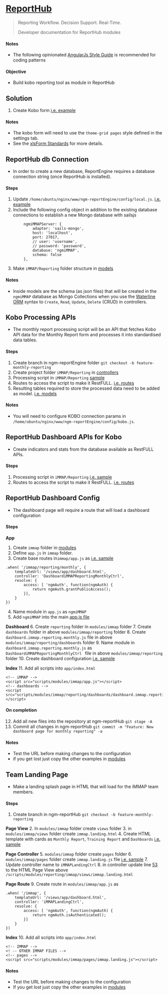 # [ReportHub](http://reporthub.immap.org)
>
> Reporting Workflow. Decision Support. Real-Time.
>
> Developer documentation for ReportHub modules

#### Notes
- The following opinionated [AngularJs Style Guide](https://github.com/johnpapa/angular-styleguide/blob/master/a1/README.md) is recommended for coding patterns

#### Objective
- Build kobo reporting tool as module in ReportHub


## Solution
1. Create Kobo form [i.e. example](https://www.dropbox.com/s/7g0wlmxmflov626/monitoring_and_supportive_supervision.xlsx?dl=1)

#### Notes
- The kobo form will need to use the `theme-grid pages` style defined in the settings tab.
- See the [xlsForm Standards](http://xlsform.org/) for more details.


## ReportHub db Connection
- In order to create a new database, ReportEngine requires a database connection string (once ReportHub is installed).

#### Steps
1. Update `/home/ubuntu/nginx/www/ngm-reportEngine/config/local.js`. [i.e. example](https://github.com/pfitzpaddy/ngm-reportShell/blob/master/ngm-reporthub.shell.build.sh#L237)
2. Include the following config object in addition to the existing database connections to establish a new Mongo database with sailsjs
```
		ngmiMMAPServer: {
			adapter: 'sails-mongo',
			host: 'localhost',
			port: 27017,
			// user: 'username',
			// password: 'password',
			database: 'ngmiMMAP',
			schema: false
		},
```
3. Make `iMMAP/Reporting` folder structure in [models](https://github.com/pfitzpaddy/ngm-reportEngine/tree/master/api/models)

#### Notes
- Inside models are the schema (as json files) that will be created in the `ngmiMMAP` database as Mongo Collections when you use the [Waterline ORM](http://waterlinejs.org/) syntax to `Create`,  `Read`, `Update`, `Delete` (CRUD) in controllers.


## Kobo Processing APIs
- The monthly report processing script will be an API that fetches Kobo API data for the Monthly Report form and processes it into standardised data tables.

#### Steps
1. Create branch in ngm-reportEngine folder `git checkout -b feature-monthly-reporting`
2. Create project folder `iMMAP/Reporting` in [controllers](https://github.com/pfitzpaddy/ngm-reportEngine/tree/master/api/controllers)
3. Processing script in `iMMAP/Reporting` [sample](https://github.com/pfitzpaddy/ngm-reportEngine/blob/master/api/controllers/Country/Eth/Ctc/CtcController.js)
4. Routes to access the script to make it RestFULL. [i.e. routes](https://github.com/pfitzpaddy/ngm-reportEngine/blob/master/config/routes.js)
5. Resulting tables required to store the processed data need to be added as model. [i.e. models](https://github.com/pfitzpaddy/ngm-reportEngine/tree/master/api/models/Ctc)

#### Notes
- You will need to configure KOBO connection params in `/home/ubuntu/nginx/www/ngm-reportEngine/config/kobo.js`.


## ReportHub Dashboard APIs for Kobo
- Create indicators and stats from the database available as RestFULL APIs.

#### Steps
1.  Processing script in `iMMAP/Reporting` [i.e. sample](https://github.com/pfitzpaddy/ngm-reportEngine/blob/master/api/controllers/Country/Eth/Ctc/CtcDashboardController.js)
2. Routes to access the script to make it RestFULL. [i.e. routes](https://github.com/pfitzpaddy/ngm-reportEngine/blob/master/config/routes.js)


## ReportHub Dashboard Config
- The dashboard page will require a route that will load a dashboard configuration

#### Steps

**App**
1. Create `immap` folder in [modules](https://github.com/pfitzpaddy/ngm-reportHub/tree/master/app/scripts/modules)
2. Define `app.js` in `immap` folder.
3. Create base routes in`immap/app.js` as [i.e. sample](https://github.com/pfitzpaddy/ngm-reportHub/blob/master/app/scripts/modules/snapshots/app.js)
```
.when( '/immap/reporting/monthly', {
	templateUrl: '/views/app/dashboard.html',
	controller: 'DashboardiMMAPReportingMonthlyCtrl',
	resolve: {
		access: [ 'ngmAuth', function(ngmAuth) {
			return ngmAuth.grantPublicAccess();
		}],
	}
})
```
4. Name module in `app.js` as `ngmiMMAP`
5. Add `ngmiMMAP` into the main [app.js file](https://github.com/pfitzpaddy/ngm-reportHub/blob/master/app/scripts/app/app.js)

**Dashboard**
6. Create `reporting` folder in `modules/immap` folder
7. Create `dashboards` folder in above `modules/immap/reporting` folder
8. Create `dashboard.immap.reporting.monthly.js` file in above `modules/immap/reporting/dashboards` folder
9. Name module in `dashboard.immap.reporting.monthly.js` as `DashboardiMMAPReportingMonthlyCtrl ` file in above `modules/immap/reporting` folder
10. Create dashboard configuration [i.e. sample](https://github.com/pfitzpaddy/ngm-reportHub/blob/master/app/scripts/modules/snapshots/dashboards/cdc/dashboard.2018.01.js)

**Index**
11. Add all scripts into `app/index.html`
```
<!-- iMMAP -->
<script src="scripts/modules/immap/app.js"></script>
<!-- dashboards -->
<script src="scripts/modules/immap/reporting/dashboards/dashboard.immap.reporting.monthly.js"></script>
```

#### On completion
12. Add all new files into the repository at ngm-reportHub `git stage -A`
13. Commit all changes in ngm-reportHub `git commit -m "Feature: New dashboard page for monthly reporting" -a`

#### Notes
- Test the URL before making changes to the configuration
- if you get lost just copy the other examples in [modules](https://github.com/pfitzpaddy/ngm-reportHub/tree/master/app/scripts/modules)


## Team Landing Page
- Make a landing splash page in HTML that will load for the iMMAP team members.

#### Steps
1. Create branch in ngm-reportHub `git checkout -b feature-monthly-reporting`

**Page View**
2. In `modules/immap` folder create `views` folder
3. in `modules/immap/views` folder create `immap.landing.html`
4. Create HTML template with cards as `Monthly Report`, `Training Report` and `Dashboards` [i.e. sample](https://github.com/pfitzpaddy/ngm-reportHub/blob/master/app/scripts/modules/country/ethiopia/views/ethiopia.assessments.html)

**Page Controller**
5. `modules/immap` folder create `pages` folder
6. `modules/immap/pages` folder create `immap.landing.js` file [i.e. sample](https://github.com/pfitzpaddy/ngm-reportHub/blob/5c540f3e7a964da4dc50e57bdea9e2c741353204/app/scripts/modules/country/ethiopia/assessments/ethiopia.assessments.js)
7. Update controller name to `iMMAPLandingCtrl`
8. in controller update line [53](https://github.com/pfitzpaddy/ngm-reportHub/blob/5c540f3e7a964da4dc50e57bdea9e2c741353204/app/scripts/modules/country/ethiopia/assessments/ethiopia.assessments.js#L53) to the HTML Page View above `/scripts/modules/reporting/immap/views/immap.landing.html`

**Page Route**
9. Create route in `modules/immap/app.js` as
```
.when( '/immap', {
	templateUrl: '/views/app/dashboard.html',
	controller: 'iMMAPLandingCtrl',
	resolve: {
		access: [ 'ngmAuth', function(ngmAuth) {
			return ngmAuth.isAuthenticated();
		}]
	}
})
```

**Index**
10. Add all scripts into `app/index.html`
```
<!-- IMMAP -->
<! -- OTHER IMMAP FILES -->
<!-- pages -->
<script src="scripts/modules/immap/pages/immap.landing.js"></script>
```

#### Notes
- Test the URL before making changes to the configuration
- If you get lost just copy the other examples in [modules](https://github.com/pfitzpaddy/ngm-reportHub/tree/master/app/scripts/modules)
